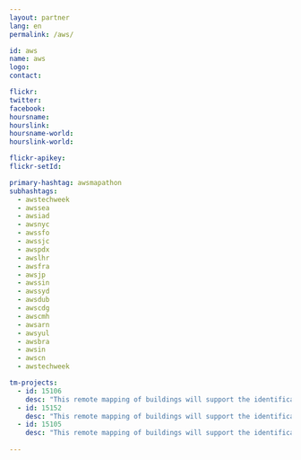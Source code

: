 ```yaml
---
layout: partner
lang: en
permalink: /aws/

id: aws
name: aws
logo:
contact: 

flickr:
twitter: 
facebook: 
hoursname: 
hourslink: 
hoursname-world: 
hourslink-world: 

flickr-apikey:
flickr-setId:

primary-hashtag: awsmapathon
subhashtags:
  - awstechweek
  - awssea
  - awsiad
  - awsnyc
  - awssfo
  - awssjc
  - awspdx
  - awslhr
  - awsfra
  - awsjp
  - awssin
  - awssyd
  - awsdub
  - awscdg
  - awscmh
  - awsarn
  - awsyul
  - awsbra
  - awsin
  - awscn
  - awstechweek

tm-projects:
  - id: 15106
    desc: "This remote mapping of buildings will support the identification and characterization of settlements, as well as the implementation of planned activities and largely the generation of data for humanitarian activities."
  - id: 15152
    desc: "This remote mapping of buildings will support the identification and characterization of settlements, as well as the implementation of planned activities and largely the generation of data for humanitarian activities."
  - id: 15105
    desc: "This remote mapping of buildings will support the identification and characterization of settlements, as well as the implementation of planned activities and largely the generation of data for humanitarian activities."
    
---
```

